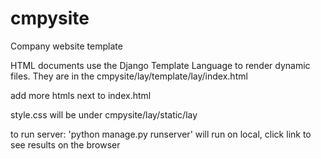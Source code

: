 # cmpysite
Company website template


HTML documents use the Django Template Language to render dynamic files. They are in the cmpysite/lay/template/lay/index.html

add more htmls next to index.html

style.css will be under cmpysite/lay/static/lay

to run server: 'python manage.py runserver'
  will run on local, click link to see results on the browser
